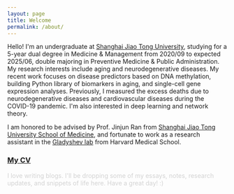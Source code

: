 ```yaml
---
layout: page
title: Welcome
permalink: /about/
---
```


Hello! I'm an undergraduate at [Shanghai Jiao Tong University](https://www.sjtu.edu.cn/), studying for a 5-year dual degree in Medicine & Management from 2020/09 to expected 2025/06, double majoring in Preventive Medicine & Public Administration. My research interests include aging and neurodegenerative diseases. My recent work focuses on disease predictors based on DNA methylation, building Python library of biomarkers in aging, and single-cell gene expression analyses. Previously, I measured the excess deaths due to neurodegenerative diseases and cardiovascular diseases during the COVID-19 pandemic. I'm also interested in deep learning and network theory.

I am honored to be advised by Prof. Jinjun Ran from [Shanghai Jiao Tong University School of Medicine](https://www.shsmu.edu.cn/sph/index.htm), and fortunate to work as a research assistant in the [Gladyshev lab](https://gladyshevlab.bwh.harvard.edu/) from Harvard Medical School.

<h3><a href="https://drive.google.com/file/d/12ItCSLegxhgdNpkH-K6VlXpqaINbt2uN/preview" target="_blank">My CV</a></h3>

<p style="color: #d3d3d3;">I love writing blogs. I'll be dropping some of my essays, notes, research updates, and snippets of life here. Have a great day! :)</p>




